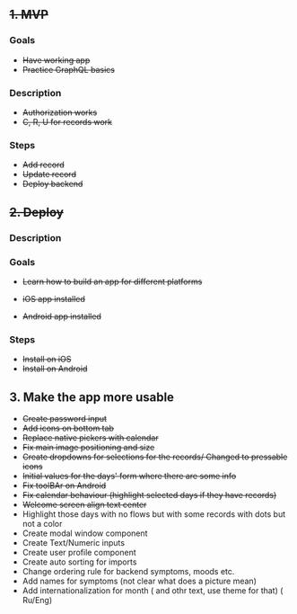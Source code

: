 ## ~~1. MVP~~

### Goals

- ~~Have working app~~
- ~~Practice GraphQL basics~~

### Description

- ~~Authorization works~~
- ~~C, R, U for records work~~

### Steps

- ~~Add record~~
- ~~Update record~~
- ~~Deploy backend~~

## ~~2. Deploy~~

### Description

### Goals

- ~~Learn how to build an app for different platforms~~

- ~~iOS app installed~~
- ~~Android app installed~~

### Steps

- ~~Install on iOS~~
- ~~Install on Android~~

## 3. Make the app more usable

- ~~Create password input~~
- ~~Add icons on bottom tab~~
- ~~Replace native pickers with calendar~~
- ~~Fix main image positioning and size~~
- ~~Create dropdowns for selections for the records/ Changed to pressable icons~~
- ~~Initial values for the days' form where there are some info~~
- ~~Fix toolBAr on Android~~
- ~~Fix calendar behaviour (highlight selected days if they have records)~~
- ~~Welcome screen align text center~~
- Highlight those days with no flows but with some records with dots but not a color
- Create modal window component
- Create Text/Numeric inputs
- Create user profile component
- Create auto sorting for imports
- Change ordering rule for backend symptoms, moods etc.
- Add names for symptoms (not clear what does a picture mean)
- Add internationalization for month ( and othr text, use theme for that) ( Ru/Eng)
<!-- ## 3. Additional functionality


- Write backend for pills intake
- Write backend for custom symptoms creation
- Push notifications reminders about pills intake
- Deep linking
- Styled components
- Choose lib https://blog.logrocket.com/react-hook-form-vs-formik-comparison/

- Learn to handle img in react native (sizing)

-->
